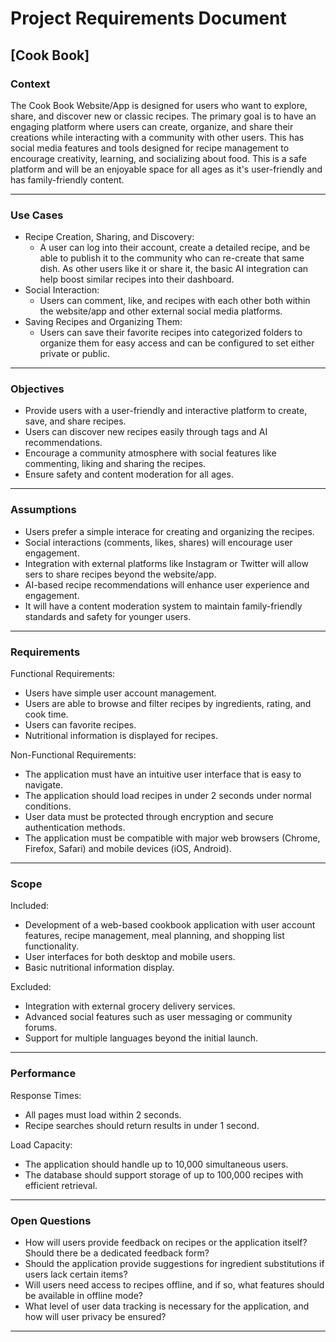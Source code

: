 # Project Requirements Document

## [Cook Book]

### Context
The Cook Book Website/App is designed for users who want to explore, share, and discover new or classic recipes. The primary goal is to have an engaging platform where users can create, organize, and share their creations while interacting with a community with other users. This has social media features and tools designed for recipe management to encourage creativity, learning, and socializing about food. This is a safe platform and will be an enjoyable space for all ages as it's user-friendly and has family-friendly content.
***

### Use Cases
- Recipe Creation, Sharing, and Discovery: 
	- A user can log into their account, create a detailed recipe, and be able to publish it to the community who can re-create that same dish. As other users like it or share it, the basic AI integration can help boost similar recipes into their dashboard.
- Social Interaction:
	- Users can comment, like, and recipes with each other both within the website/app and other external social media platforms.
- Saving Recipes and Organizing Them:
	- Users can save their favorite recipes into categorized folders to organize them for easy access and can be configured to set either private or public.
***

### Objectives
- Provide users with a user-friendly and interactive platform to create, save, and share recipes.
- Users can discover new recipes easily through tags and AI recommendations.
- Encourage a community atmosphere with social features like commenting, liking and sharing the recipes.
- Ensure safety and content moderation for all ages.
***

### Assumptions
- Users prefer a simple interace for creating and organizing the recipes.
- Social interactions (comments, likes, shares) will encourage user engagement.
- Integration with external platforms like Instagram or Twitter will allow sers to share recipes beyond the website/app.
- AI-based recipe recommendations will enhance user experience and engagement.
- It will have a content moderation system to maintain family-friendly standards and safety for younger users.
***

### Requirements

Functional Requirements:
- Users have simple user account management.
- Users are able to browse and filter recipes by ingredients, rating, and cook time.
- Users can favorite recipes.
- Nutritional information is displayed for recipes.

Non-Functional Requirements:
- The application must have an intuitive user interface that is easy to navigate.
- The application should load recipes in under 2 seconds under normal conditions.
- User data must be protected through encryption and secure authentication methods.
- The application must be compatible with major web browsers (Chrome, Firefox, Safari) and mobile devices (iOS, Android).
***

### Scope
Included:

- Development of a web-based cookbook application with user account features, recipe management, meal planning, and shopping list functionality.
- User interfaces for both desktop and mobile users.
- Basic nutritional information display.
  
Excluded:

- Integration with external grocery delivery services.
- Advanced social features such as user messaging or community forums.
- Support for multiple languages beyond the initial launch.
***

### Performance
Response Times:
- All pages must load within 2 seconds.
- Recipe searches should return results in under 1 second.

Load Capacity:
- The application should handle up to 10,000 simultaneous users.
- The database should support storage of up to 100,000 recipes with efficient retrieval.
***

### Open Questions
- How will users provide feedback on recipes or the application itself? Should there be a dedicated feedback form?
- Should the application provide suggestions for ingredient substitutions if users lack certain items?
- Will users need access to recipes offline, and if so, what features should be available in offline mode?
- What level of user data tracking is necessary for the application, and how will user privacy be ensured?
***
